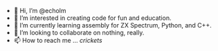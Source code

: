- 👋 Hi, I’m @echolm
- 👀 I’m interested in creating code for fun and education.
- 🌱 I’m currently learning assembly for ZX Spectrum, Python, and C++.
- 💞️ I’m looking to collaborate on nothing, really.
- 📫 How to reach me ... *crickets*

<!---
echolm/echolm is a ✨ special ✨ repository because its `README.md` (this file) appears on your GitHub profile.
You can click the Preview link to take a look at your changes.
--->
